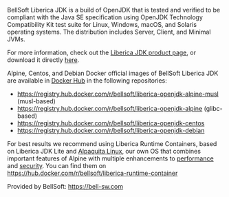 BellSoft Liberica JDK is a build of OpenJDK that is tested and verified to be compliant with the Java SE
specification using OpenJDK Technology Compatibility Kit test suite for Linux, Windows, macOS, and Solaris operating systems.
The distribution includes Server, Client, and Minimal JVMs.

For more information, check out the [Liberica JDK product page](https://bell-sw.com/pages/libericajdk/), or download it directly [here](https://bell-sw.com/pages/downloads/).

Alpine, Centos, and Debian Docker official images of BellSoft Liberica JDK are available in [Docker Hub](https://registry.hub.docker.com/u/bellsoft) in the following repositories:

- https://registry.hub.docker.com/r/bellsoft/liberica-openjdk-alpine-musl (musl-based)
- https://registry.hub.docker.com/r/bellsoft/liberica-openjdk-alpine (glibc-based)
- https://registry.hub.docker.com/r/bellsoft/liberica-openjdk-centos
- https://registry.hub.docker.com/r/bellsoft/liberica-openjdk-debian

For best results we recommend using Liberica Runtime Containers, based on Liberica JDK Lite and [Alpaquita Linux](https://hub.docker.com/r/bellsoft/liberica-runtime-container), our own OS that combines important features of Alpine with multiple enhancements to [performance](https://bell-sw.com/blog/alpaquita-linux-performance-the-race-is-on/) and [security](https://bell-sw.com/blog/alpaquita-linux-features-explained/). You can find them on https://hub.docker.com/r/bellsoft/liberica-runtime-container


Provided by BellSoft: https://bell-sw.com
